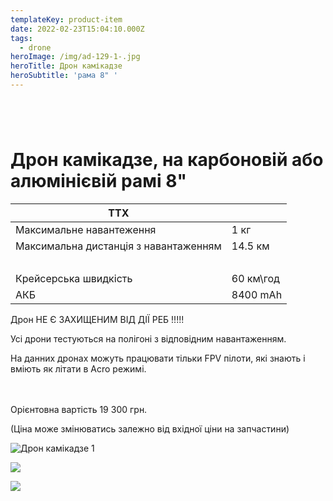 ```yaml
---
templateKey: product-item
date: 2022-02-23T15:04:10.000Z
tags:
  - drone
heroImage: /img/ad-129-1-.jpg
heroTitle: Дрон камікадзе
heroSubtitle: 'рама 8" '
---
```

![]()

![]()

![]()

![]()

# Дрон камікадзе, на карбоновій або алюмінієвій рамі 8"

| ТТХ                                    |           |
| -------------------------------------- | --------- |
| Максимальне навантеження               | 1 кг      |
| Максимальна дистанція з  навантаженням | 14.5 км   |
| ﻿                                      |           |
| Крейсерська швидкість                  | 60 км\год |
| АКБ                                    | 8400 mAh  |

Дрон НЕ Є ЗАХИЩЕНИМ ВІД ДІЇ РЕБ !!!!!

Усі дрони тестуються на полігоні з відповідним навантаженням.

На данних дронах можуть працювати тільки FPV пілоти, які знають і вміють як літати в Acro режимі.

\
\
Орієнтовна вартість 19 300 грн.

(Ціна може змінюватись залежно від вхідної ціни на запчастини)

![Дрон камікадзе 1](/img/ad-001-1-.jpg)

![](/img/product_2_1.jpeg)

![](/img/img_2140.jpg)